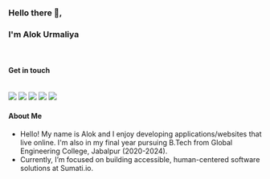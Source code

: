 ### Hello there 👋, 
### I'm Alok Urmaliya

<br>

#### Get in touch
<br>
<a href="https://alok-urmaliya.github.io/"><img src="https://img.shields.io/badge/Portfolio-%23000000.svg"/></a>
<a href="https://www.linkedin.com/in/alok-urmaliya-298753212/"><img src="https://img.shields.io/badge/linkedin-%230077B5.svg"></a>
<a href="mailto:alokurmaliya0123@gmail.com"><img src="https://img.shields.io/badge/Gmail-D14836"></a>
<a href="https://telegram.me/alok_urmaliya"><img src="https://img.shields.io/badge/Telegram-2CA5E0"></a>
<a href="https://www.instagram.com/alok_urmaliya_"><img src="https://img.shields.io/badge/alok_urmaliya_"/></a>


<br>

#### About Me

- Hello! My name is Alok and I enjoy developing applications/websites that live online. I'm also in my final year pursuing B.Tech from Global Engineering College, Jabalpur (2020-2024).
- Currently, I’m focused on building accessible, human-centered software solutions at Sumati.io.

<br>

